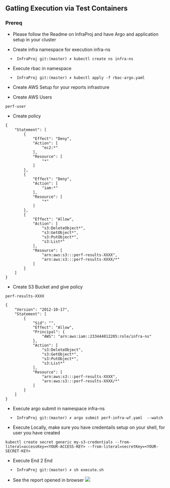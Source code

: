 ## Gatling Execution via Test Containers 

### Prereq 
* Please follow the Readme on InfraProj and have Argo and application setup in your cluster


- Create infra namespace for execution infra-ns
```
  ➜  InfraProj git:(master) ✗ kubectl create ns infra-ns
```
- Execute rbac in namespace 
```
  ➜  InfraProj git:(master) ✗ kubectl apply -f rbac-argo.yaml
```
- Create AWS Setup for your reports infrastrure 
* Create AWS Users
```
perf-user
```
* Create policy 
```
{
    "Statement": [
        {
            "Effect": "Deny",
            "Action": [
                "ec2:*"
            ],
            "Resource": [
                "*"
            ]
        },
        {
            "Effect": "Deny",
            "Action": [
                "iam:*"
            ],
            "Resource": [
                "*"
            ]
        },
        {
            "Effect": "Allow",
            "Action": [
                "s3:DeleteObject*",
                "s3:GetObject*",
                "s3:PutObject*",
                "s3:List*"
            ],
            "Resource": [
                "arn:aws:s3:::perf-results-XXXX",
                "arn:aws:s3:::perf-results-XXXX/*"
            ]
        }
    ]
}
```

* Create S3 Bucket and give policy
```
perf-results-XXXX
```

```
{
    "Version": "2012-10-17",
    "Statement": [
        {
            "Sid": "",
            "Effect": "Allow",
            "Principal": {
                "AWS": "arn:aws:iam::233444812205:role/infra-ns"
            },
            "Action": [
                "s3:DeleteObject",
                "s3:GetObject*",
                "s3:PutObject*",
                "s3:List*"
            ],
            "Resource": [
                "arn:aws:s3:::perf-results-XXXX",
                "arn:aws:s3:::perf-results-XXXX/*"
            ]
        }
    ]
}
```
- Execute argo submit in namespace infra-ns
```
  ➜  InfraProj git:(master) ✗ argo submit perf-infra-wf.yaml  --watch 
```
- Execute Locally, make sure you have credentails setup on your shell, for user you have created
```
kubectl create secret generic my-s3-credentials --from-literal=accessKey=<YOUR-ACCESS-KEY> --from-literal=secretKey=<YOUR-SECRET-KEY>
```
- Execute End 2 End 
```
  ➜  InfraProj git:(master) ✗ sh execute.sh 
```
- See the report opened in browser
![](https://github.com/TestProj/InfraProj/blob/ged-2020/Performance/gatling/image/gatling_report.png)
